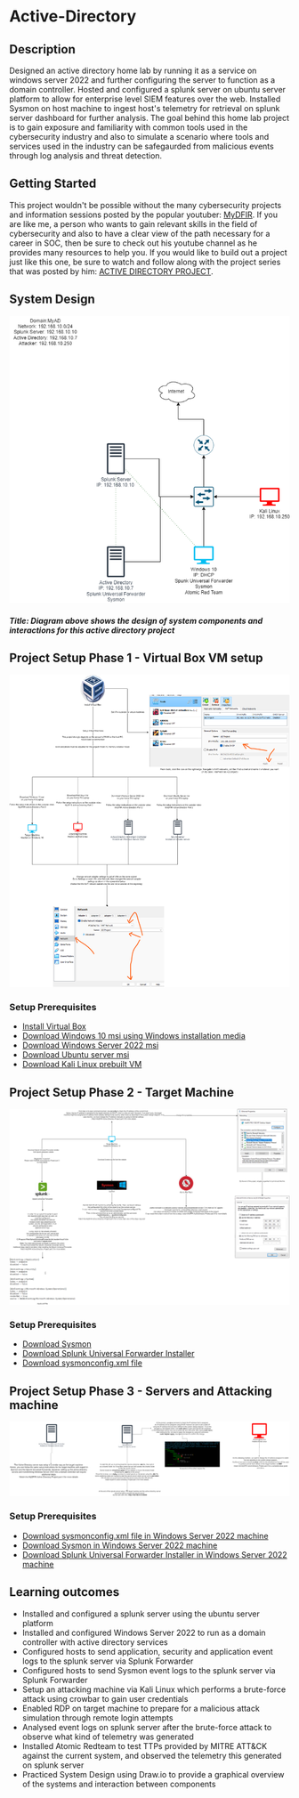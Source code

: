 # Active-Directory

## Description

Designed an active directory home lab by running it as a service on windows server 2022 and further configuring the server to function as a domain controller. Hosted and configured a splunk server on ubuntu server platform to allow for enterprise level SIEM features over the web. Installed Sysmon on host machine to ingest host's telemetry for retrieval on splunk server dashboard for further analysis. The goal behind this home lab project is to gain exposure and familiarity with common tools used in the cybersecurity industry and also to simulate a scenario where tools and services used in the industry can be safegaurded from malicious events through log analysis and threat detection.

## Getting Started

This project wouldn't be possible without the many cybersecurity projects and information sessions posted by the popular youtuber: [MyDFIR](https://www.youtube.com/@MyDFIR). If you are like me, a person who wants to gain relevant skills in the field of cybersecurity and also to have a clear view of the path necessary for a career in SOC, then be sure to check out his youtube channel as he provides many resources to help you. If you would like to build out a project just like this one, be sure to watch and follow along with the project series that was posted by him: [ACTIVE DIRECTORY PROJECT](https://www.youtube.com/watch?v=5OessbOgyEo&t=1s).

## System Design
![AD_Diagram](https://github.com/Akbram98/Active-Directory/blob/main/AD_Diagram.png)

##### Title: Diagram above shows the design of system components and interactions for this active directory project

## Project Setup Phase 1 - Virtual Box VM setup

![Virtual Box Setup](https://github.com/Akbram98/Active-Directory/blob/main/Setup_Phase1.png)

### Setup Prerequisites
 - [Install Virtual Box](https://www.virtualbox.org/)
 - [Download Windows 10 msi using Windows installation media](https://www.microsoft.com/en-ca/software-download/windows10)
 - [Download Windows Server 2022 msi](https://www.microsoft.com/en-us/evalcenter/download-windows-server-2022)
 - [Download Ubuntu server msi](https://ubuntu.com/download/server)
 - [Download Kali Linux prebuilt VM](https://www.kali.org/get-kali/#kali-virtual-machines)

## Project Setup Phase 2 - Target Machine

![Target Machine Diagram](https://github.com/Akbram98/Active-Directory/blob/main/TargetMachine_Diagram.png)

### Setup Prerequisites
- [Download Sysmon](https://learn.microsoft.com/en-us/sysinternals/downloads/sysmon)
- [Download Splunk Universal Forwarder Installer](https://www.splunk.com/en_us/products/splunk-enterprise.html)
- [Download sysmonconfig.xml file](https://github.com/olafhartong/sysmon-modular/blob/master/sysmonconfig.xml)

## Project Setup Phase 3 - Servers and Attacking machine

![Server and Attack Machine diagram](https://github.com/Akbram98/Active-Directory/blob/main/Servers%26TargetMachine_Diagram.png)

### Setup Prerequisites
- [Download sysmonconfig.xml file in Windows Server 2022 machine](https://github.com/olafhartong/sysmon-modular/blob/master/sysmonconfig.xml)
- [Download Sysmon in Windows Server 2022 machine](https://learn.microsoft.com/en-us/sysinternals/downloads/sysmon)
- [Download Splunk Universal Forwarder Installer in Windows Server 2022 machine](https://www.splunk.com/en_us/products/splunk-enterprise.html)
   
## Learning outcomes
  - Installed and configured a splunk server using the ubuntu server platform
  - Installed and configured Windows Server 2022 to run as a domain controller with active directory services
  - Configured hosts to send application, security and application event logs to the splunk server via Splunk Forwarder
  - Configured hosts to send Sysmon event logs to the splunk server via Splunk Forwarder
  - Setup an attacking machine via Kali Linux which performs a brute-force attack using crowbar to gain user credentials
  - Enabled RDP on target machine to prepare for a malicious attack simulation through remote login attempts
  - Analysed event logs on splunk server after the brute-force attack to observe what kind of telemetry was generated
  - Installed Atomic Redteam to test TTPs provided by MITRE ATT&CK against the current system, and observed the telemetry this generated on splunk server
  - Practiced System Design using Draw.io to provide a graphical overview of the systems and interaction between components
